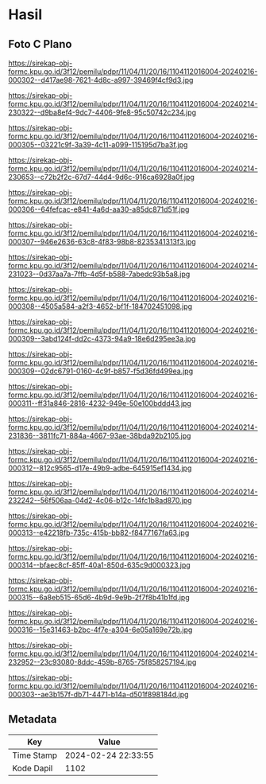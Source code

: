 # Hasil

## Foto C Plano

https://sirekap-obj-formc.kpu.go.id/3f12/pemilu/pdpr/11/04/11/20/16/1104112016004-20240216-000302--d417ae98-7621-4d8c-a997-39469f4cf9d3.jpg

https://sirekap-obj-formc.kpu.go.id/3f12/pemilu/pdpr/11/04/11/20/16/1104112016004-20240214-230322--d9ba8ef4-9dc7-4406-9fe8-95c50742c234.jpg

https://sirekap-obj-formc.kpu.go.id/3f12/pemilu/pdpr/11/04/11/20/16/1104112016004-20240216-000305--03221c9f-3a39-4c11-a099-115195d7ba3f.jpg

https://sirekap-obj-formc.kpu.go.id/3f12/pemilu/pdpr/11/04/11/20/16/1104112016004-20240214-230653--c72b2f2c-67d7-44d4-9d6c-916ca6928a0f.jpg

https://sirekap-obj-formc.kpu.go.id/3f12/pemilu/pdpr/11/04/11/20/16/1104112016004-20240216-000306--64fefcac-e841-4a6d-aa30-a85dc871d51f.jpg

https://sirekap-obj-formc.kpu.go.id/3f12/pemilu/pdpr/11/04/11/20/16/1104112016004-20240216-000307--946e2636-63c8-4f83-98b8-8235341313f3.jpg

https://sirekap-obj-formc.kpu.go.id/3f12/pemilu/pdpr/11/04/11/20/16/1104112016004-20240214-231023--0d37aa7a-7ffb-4d5f-b588-7abedc93b5a8.jpg

https://sirekap-obj-formc.kpu.go.id/3f12/pemilu/pdpr/11/04/11/20/16/1104112016004-20240216-000308--4505a584-a2f3-4652-bf1f-184702451098.jpg

https://sirekap-obj-formc.kpu.go.id/3f12/pemilu/pdpr/11/04/11/20/16/1104112016004-20240216-000309--3abd124f-dd2c-4373-94a9-18e6d295ee3a.jpg

https://sirekap-obj-formc.kpu.go.id/3f12/pemilu/pdpr/11/04/11/20/16/1104112016004-20240216-000309--02dc6791-0160-4c9f-b857-f5d36fd499ea.jpg

https://sirekap-obj-formc.kpu.go.id/3f12/pemilu/pdpr/11/04/11/20/16/1104112016004-20240216-000311--ff31a846-2816-4232-949e-50e100bddd43.jpg

https://sirekap-obj-formc.kpu.go.id/3f12/pemilu/pdpr/11/04/11/20/16/1104112016004-20240214-231836--3811fc71-884a-4667-93ae-38bda92b2105.jpg

https://sirekap-obj-formc.kpu.go.id/3f12/pemilu/pdpr/11/04/11/20/16/1104112016004-20240216-000312--812c9565-d17e-49b9-adbe-645915ef1434.jpg

https://sirekap-obj-formc.kpu.go.id/3f12/pemilu/pdpr/11/04/11/20/16/1104112016004-20240214-232242--56f506aa-04d2-4c06-b12c-14fc1b8ad870.jpg

https://sirekap-obj-formc.kpu.go.id/3f12/pemilu/pdpr/11/04/11/20/16/1104112016004-20240216-000313--e42218fb-735c-415b-bb82-f8477167fa63.jpg

https://sirekap-obj-formc.kpu.go.id/3f12/pemilu/pdpr/11/04/11/20/16/1104112016004-20240216-000314--bfaec8cf-85ff-40a1-850d-635c9d000323.jpg

https://sirekap-obj-formc.kpu.go.id/3f12/pemilu/pdpr/11/04/11/20/16/1104112016004-20240216-000315--6a8eb515-65d6-4b9d-9e9b-2f7f8b41b1fd.jpg

https://sirekap-obj-formc.kpu.go.id/3f12/pemilu/pdpr/11/04/11/20/16/1104112016004-20240216-000316--15e31463-b2bc-4f7e-a304-6e05a169e72b.jpg

https://sirekap-obj-formc.kpu.go.id/3f12/pemilu/pdpr/11/04/11/20/16/1104112016004-20240214-232952--23c93080-8ddc-459b-8765-75f858257194.jpg

https://sirekap-obj-formc.kpu.go.id/3f12/pemilu/pdpr/11/04/11/20/16/1104112016004-20240216-000303--ae3b157f-db71-4471-b14a-d501f898184d.jpg


## Metadata

| Key        | Value               |
| ---------- | ------------------- |
| Time Stamp | 2024-02-24 22:33:55 |
| Kode Dapil | 1102                |



